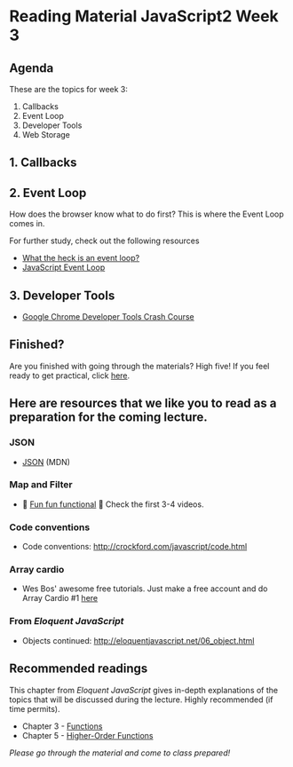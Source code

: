 # Reading Material JavaScript2 Week 3

## Agenda

These are the topics for week 3:

1. Callbacks
2. Event Loop
3. Developer Tools
4. Web Storage

## 1. Callbacks

## 2. Event Loop

How does the browser know what to do first? This is where the Event Loop comes in.

For further study, check out the following resources

- [What the heck is an event loop?](https://www.youtube.com/watch?v=8aGhZQkoFbQ)
- [JavaScript Event Loop](https://www.youtube.com/watch?v=XzXIMZMN9k4)

## 3. Developer Tools

- [Google Chrome Developer Tools Crash Course](https://www.youtube.com/watch?v=8aGhZQkoFbQ)

## Finished?

Are you finished with going through the materials? High five! If you feel ready to get practical, click [here](./MAKEME.md).

## Here are resources that we like you to read as a preparation for the coming lecture.

### JSON

- [JSON](https://developer.mozilla.org/en-US/docs/Web/JavaScript/Reference/Global_Objects/JSON) (MDN)

### Map and Filter

- :dizzy: [Fun fun functional](https://www.youtube.com/playlist?list=PL0zVEGEvSaeEd9hlmCXrk5yUyqUag-n84) :dizzy: Check the first 3-4 videos.

### Code conventions

- Code conventions: http://crockford.com/javascript/code.html

### Array cardio

- Wes Bos' awesome free tutorials. Just make a free account and do Array Cardio #1 [here](https://javascript30.com/)

### From _Eloquent JavaScript_

- Objects continued: http://eloquentjavascript.net/06_object.html

## Recommended readings

This chapter from _Eloquent JavaScript_ gives in-depth explanations of the topics that will be discussed during the lecture. Highly recommended (if time permits).

- Chapter 3 - [Functions](http://eloquentjavascript.net/03_functions.html)
- Chapter 5 - [Higher-Order Functions](http://eloquentjavascript.net/05_higher_order.html)

_Please go through the material and come to class prepared!_
